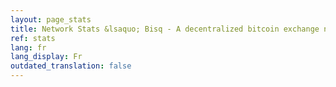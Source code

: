 ```yaml
---
layout: page_stats
title: Network Stats &lsaquo; Bisq - A decentralized bitcoin exchange network
ref: stats
lang: fr
lang_display: Fr
outdated_translation: false
---
```

